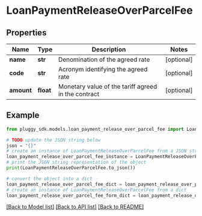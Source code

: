 # LoanPaymentReleaseOverParcelFee


## Properties

Name | Type | Description | Notes
------------ | ------------- | ------------- | -------------
**name** | **str** | Denomination of the agreed rate | [optional] 
**code** | **str** | Acronym identifying the agreed rate | [optional] 
**amount** | **float** | Monetary value of the tariff agreed in the contract | [optional] 

## Example

```python
from pluggy_sdk.models.loan_payment_release_over_parcel_fee import LoanPaymentReleaseOverParcelFee

# TODO update the JSON string below
json = "{}"
# create an instance of LoanPaymentReleaseOverParcelFee from a JSON string
loan_payment_release_over_parcel_fee_instance = LoanPaymentReleaseOverParcelFee.from_json(json)
# print the JSON string representation of the object
print(LoanPaymentReleaseOverParcelFee.to_json())

# convert the object into a dict
loan_payment_release_over_parcel_fee_dict = loan_payment_release_over_parcel_fee_instance.to_dict()
# create an instance of LoanPaymentReleaseOverParcelFee from a dict
loan_payment_release_over_parcel_fee_form_dict = loan_payment_release_over_parcel_fee.from_dict(loan_payment_release_over_parcel_fee_dict)
```
[[Back to Model list]](../README.md#documentation-for-models) [[Back to API list]](../README.md#documentation-for-api-endpoints) [[Back to README]](../README.md)


